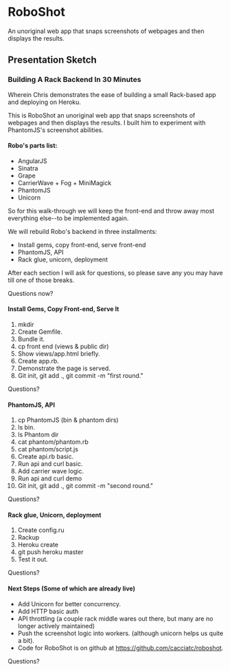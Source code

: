 RoboShot
========

An unoriginal web app that snaps screenshots of webpages and then displays the results.

## Presentation Sketch

### Building A Rack Backend In 30 Minutes
Wherein Chris demonstrates the ease of building a small Rack-based app and deploying on Heroku.

This is RoboShot an unoriginal web app that snaps screenshots of webpages and then displays the results. I built him
to experiment with PhantomJS's screenshot abilities.

#### Robo's parts list:

* AngularJS
* Sinatra
* Grape
* CarrierWave + Fog + MiniMagick
* PhantomJS
* Unicorn

So for this walk-through we will keep the front-end and throw away most everything else--to be implemented again.

We will rebuild Robo's backend in three installments:

* Install gems, copy front-end, serve front-end
* PhantomJS, API
* Rack glue, unicorn, deployment

After each section I will ask for questions, so please save any you may have till one of those breaks.

Questions now?

#### Install Gems, Copy Front-end, Serve It

1. mkdir
2. Create Gemfile.
3. Bundle it.
4. cp front end (views & public dir)
5. Show views/app.html briefly.
6. Create app.rb.
7. Demonstrate the page is served.
8. Git init, git add ., git commit -m "first round."

Questions?

#### PhantomJS, API

1. cp PhantomJS (bin & phantom dirs)
2. ls bin.
3. ls Phantom dir
4. cat phantom/phantom.rb
5. cat phantom/script.js
6. Create api.rb basic.
7. Run api and curl basic.
8. Add carrier wave logic.
9. Run api and curl demo
10. Git init, git add ., git commit -m "second round."

Questions?

#### Rack glue, Unicorn, deployment

1. Create config.ru
2. Rackup
3. Heroku create
4. git push heroku master
5. Test it out.

Questions?

#### Next Steps (Some of which are already live)

* Add Unicorn for better concurrency.
* Add HTTP basic auth
* API throttling (a couple rack middle wares out there, but many are no longer actively maintained)
* Push the screenshot logic into workers. (although unicorn helps us quite a bit).
* Code for RoboShot is on github at https://github.com/cacciatc/roboshot.

Questions?

